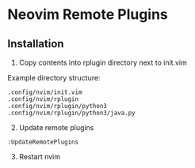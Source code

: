 # Neovim Remote Plugins
## Installation
1. Copy contents into rplugin directory next to init.vim

Example directory structure:
```
.config/nvim/init.vim
.config/nvim/rplugin
.config/nvim/rplugin/python3
.config/nvim/rplugin/python3/java.py
```

2. Update remote plugins
```
:UpdateRemotePlugins
```

3. Restart nvim
